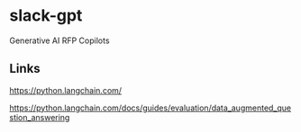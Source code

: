 # slack-gpt
Generative AI RFP Copilots


## Links

https://python.langchain.com/

https://python.langchain.com/docs/guides/evaluation/data_augmented_question_answering
